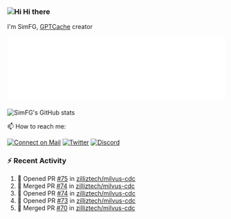 ### <img src='https://qpluspicture.oss-cn-beijing.aliyuncs.com/6LjjQA/Hi.gif' alt='Hi' width="24"/> Hi there

I'm SimFG, [GPTCache](https://github.com/zilliztech/GPTCache) creator

![Metrics 👋](/metrics.plugin.followup.user.svg)

![SimFG's GitHub stats](https://github-readme-stats.vercel.app/api?username=SimFG&show_icons=true&theme=radical&count_private=true)

📫 How to reach me:

[![Connect on Mail](https://img.shields.io/badge/Ask%20me-anything-1abc9c.svg)](mailto:1142838399@qq.com)
[![Twitter](https://img.shields.io/twitter/follow/FogSim?style=social)](https://twitter.com/FogSim)
[![Discord](https://img.shields.io/discord/1092648432495251507?label=Discord&logo=discord)](https://discord.gg/Q8C6WEjSWV)

### :zap: Recent Activity

<!--START_SECTION:activity-->
1. 💪 Opened PR [#75](https://github.com/zilliztech/milvus-cdc/pull/75) in [zilliztech/milvus-cdc](https://github.com/zilliztech/milvus-cdc)
2. 🎉 Merged PR [#74](https://github.com/zilliztech/milvus-cdc/pull/74) in [zilliztech/milvus-cdc](https://github.com/zilliztech/milvus-cdc)
3. 💪 Opened PR [#74](https://github.com/zilliztech/milvus-cdc/pull/74) in [zilliztech/milvus-cdc](https://github.com/zilliztech/milvus-cdc)
4. 💪 Opened PR [#73](https://github.com/zilliztech/milvus-cdc/pull/73) in [zilliztech/milvus-cdc](https://github.com/zilliztech/milvus-cdc)
5. 🎉 Merged PR [#70](https://github.com/zilliztech/milvus-cdc/pull/70) in [zilliztech/milvus-cdc](https://github.com/zilliztech/milvus-cdc)
<!--END_SECTION:activity-->

